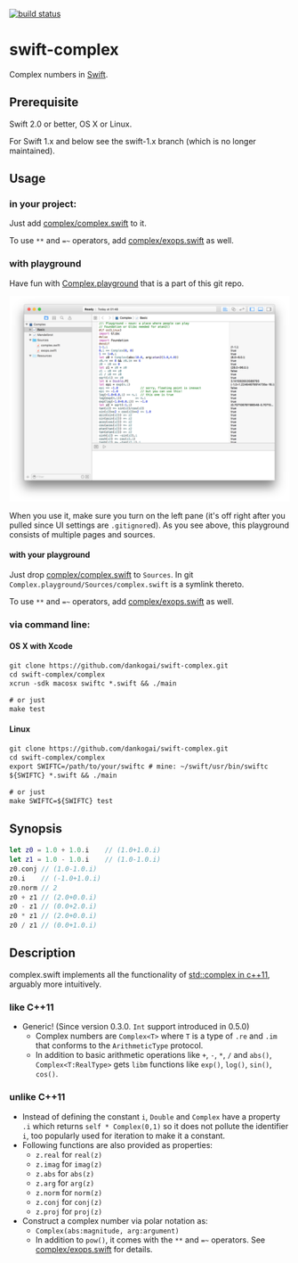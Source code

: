 [![build status](https://secure.travis-ci.org/dankogai/swift-complex.png)](http://travis-ci.org/dankogai/swift-complex)

swift-complex
=============

Complex numbers in [Swift].

[Swift]: https://developer.apple.com/swift/

Prerequisite
------------

Swift 2.0 or better, OS X or Linux.

For Swift 1.x and below see the swift-1.x branch 
(which is no longer maintained).

Usage
-----

### in your project:

Just add [complex/complex.swift] to it.

To use `**` and `=~` operators, add [complex/exops.swift] as well.

[complex/complex.swift]: ./complex/complex.swift
[complex/exops.swift]: ./complex/exops.swift

### with playground

Have fun with [Complex.playground] that is a part of this git repo.

![](playground.png)

[Complex.playground]: ./Complex.playground

When you use it, make sure you turn on the left pane (it's off right after you pulled since UI settings are `.gitignore`d).  As you see above, this playground consists of multiple pages and sources.

#### with your playground

Just drop [complex/complex.swift] to `Sources`.  In git `Complex.playground/Sources/complex.swift` is a symlink thereto.

To use `**` and `=~` operators, add [complex/exops.swift] as well.


### via command line:

#### OS X with Xcode
````shell
git clone https://github.com/dankogai/swift-complex.git
cd swift-complex/complex
xcrun -sdk macosx swiftc *.swift && ./main
````
````shell
# or just
make test
````

#### Linux
````shell
git clone https://github.com/dankogai/swift-complex.git
cd swift-complex/complex
export SWIFTC=/path/to/your/swiftc # mine: ~/swift/usr/bin/swiftc
${SWIFTC} *.swift && ./main
````
````shell
# or just
make SWIFTC=${SWIFTC} test
````

Synopsis
--------

````swift
let z0 = 1.0 + 1.0.i    // (1.0+1.0.i)
let z1 = 1.0 - 1.0.i    // (1.0-1.0.i)
z0.conj // (1.0-1.0.i)
z0.i    // (-1.0+1.0.i)
z0.norm // 2
z0 + z1 // (2.0+0.0.i)
z0 - z1 // (0.0+2.0.i)
z0 * z1 // (2.0+0.0.i)
z0 / z1 // (0.0+1.0.i)
````

Description
-----------

complex.swift implements all the functionality of [std::complex in c++11], arguably more intuitively. 

[std::complex in c++11]: http://www.cplusplus.com/reference/complex/

### like C++11

* Generic! (Since version 0.3.0. `Int` support introduced in 0.5.0)
  * Complex numbers are `Complex<T>` where `T` is a type of `.re` and `.im` that conforms to the `ArithmeticType` protocol.
  * In addition to basic arithmetic operations like `+`, `-`, `*`, `/` and `abs()`, `Complex<T:RealType>` gets `libm` functions like `exp()`, `log()`, `sin()`, `cos()`.

### unlike C++11

* Instead of defining the constant `i`, `Double` and `Complex` have a property `.i` which returns `self * Complex(0,1)` so it does not pollute the identifier `i`, too popularly used for iteration to make it a constant.
* Following functions are also provided as properties:
  * `z.real` for `real(z)`
  * `z.imag` for `imag(z)`
  * `z.abs` for `abs(z)`
  * `z.arg` for `arg(z)`
  * `z.norm` for `norm(z)`
  * `z.conj` for `conj(z)`
  * `z.proj` for `proj(z)`
* Construct a complex number via polar notation as:
  * `Complex(abs:magnitude, arg:argument)`
  * In addition to `pow()`, it comes with the `**` and `=~` operators. See [complex/exops.swift] for details.

